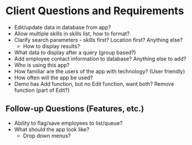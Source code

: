 # Client Questions and Requirements

- Edit/update data in database from app?
- Allow multiple skills in skills list, how to format?
- Clarify search parameters - skills first? Location first? Anything else?
  - How to display results?
- What data to display after a query (group based?)
- Add employee contact information to database? Anything else to add?
- Who is using this app?
- How familiar are the users of the app with technology? (User friendly)
- How often will the app be used?
- Demo has Add function, but no Edit function, want both? Remove function (part of Edit?)

## Follow-up Questions (Features, etc.)
- Ability to flag/save employees to list/queue?
- What should the app look like?
  - Drop down menus?